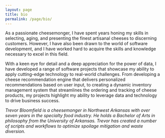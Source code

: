 ```yaml
---
layout: page
title: bio
permalink: /page/bio/
---
```


As a passionate cheesemonger, I have spent years honing my skills in selecting, aging, and presenting the finest artisanal cheeses to discerning customers. However, I have also been drawn to the world of software development, and I have worked hard to acquire the skills and knowledge necessary to excel in this field.

With a keen eye for detail and a deep appreciation for the power of data, I have developed a range of software projects that showcase my ability to apply cutting-edge technology to real-world challenges. From developing a cheese recommendation engine that delivers personalized recommendations based on user input, to creating a dynamic inventory management system that streamlines the ordering and tracking of cheese products, my projects highlight my ability to leverage data and technology to drive business success.

*Trevor Bloomfield is a cheesemonger in Northwest Arkansas with over seven years in the specialty food industry. He holds a Bachelor of Arts in philosophy from the University of Arkansas. Trevor has created a number of scripts and workflows to optimize spoilage mitigation and waste diversion.*
